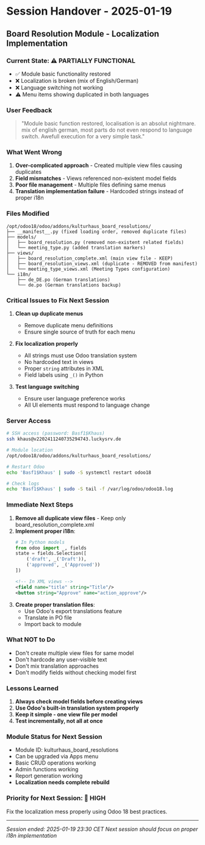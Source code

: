 # Session Handover - 2025-01-19
## Board Resolution Module - Localization Implementation

### Current State: ⚠️ PARTIALLY FUNCTIONAL
- ✅ Module basic functionality restored
- ❌ Localization is broken (mix of English/German)
- ❌ Language switching not working
- ⚠️ Menu items showing duplicated in both languages

### User Feedback
> "Module basic function restored, localisation is an absolut nightmare. mix of english german, most parts do not even respond to language switch. Awefull execution for a very simple task."

### What Went Wrong
1. **Over-complicated approach** - Created multiple view files causing duplicates
2. **Field mismatches** - Views referenced non-existent model fields
3. **Poor file management** - Multiple files defining same menus
4. **Translation implementation failure** - Hardcoded strings instead of proper i18n

### Files Modified
```
/opt/odoo18/odoo/addons/kulturhaus_board_resolutions/
├── __manifest__.py (fixed loading order, removed duplicate files)
├── models/
│   ├── board_resolution.py (removed non-existent related fields)
│   └── meeting_type.py (added translation markers)
├── views/
│   ├── board_resolution_complete.xml (main view file - KEEP)
│   ├── board_resolution_views.xml (duplicate - REMOVED from manifest)
│   └── meeting_type_views.xml (Meeting Types configuration)
└── i18n/
    ├── de_DE.po (German translations)
    └── de.po (German translations backup)
```

### Critical Issues to Fix Next Session

1. **Clean up duplicate menus**
   - Remove duplicate menu definitions
   - Ensure single source of truth for each menu

2. **Fix localization properly**
   - All strings must use Odoo translation system
   - No hardcoded text in views
   - Proper `string` attributes in XML
   - Field labels using `_()` in Python

3. **Test language switching**
   - Ensure user language preference works
   - All UI elements must respond to language change

### Server Access
```bash
# SSH access (password: Basf1$Khaus)
ssh khaus@v2202411240735294743.luckysrv.de

# Module location
/opt/odoo18/odoo/addons/kulturhaus_board_resolutions/

# Restart Odoo
echo 'Basf1$Khaus' | sudo -S systemctl restart odoo18

# Check logs
echo 'Basf1$Khaus' | sudo -S tail -f /var/log/odoo/odoo18.log
```

### Immediate Next Steps
1. **Remove all duplicate view files** - Keep only board_resolution_complete.xml
2. **Implement proper i18n**:
   ```python
   # In Python models
   from odoo import _, fields
   state = fields.Selection([
       ('draft', _('Draft')),
       ('approved', _('Approved'))
   ])
   ```
   ```xml
   <!-- In XML views -->
   <field name="title" string="Title"/>
   <button string="Approve" name="action_approve"/>
   ```
3. **Create proper translation files**:
   - Use Odoo's export translations feature
   - Translate in PO file
   - Import back to module

### What NOT to Do
- Don't create multiple view files for same model
- Don't hardcode any user-visible text
- Don't mix translation approaches
- Don't modify fields without checking model first

### Lessons Learned
1. **Always check model fields before creating views**
2. **Use Odoo's built-in translation system properly**
3. **Keep it simple - one view file per model**
4. **Test incrementally, not all at once**

### Module Status for Next Session
- Module ID: kulturhaus_board_resolutions
- Can be upgraded via Apps menu
- Basic CRUD operations working
- Admin functions working
- Report generation working
- **Localization needs complete rebuild**

### Priority for Next Session: 🔴 HIGH
Fix the localization mess properly using Odoo 18 best practices.

---
*Session ended: 2025-01-19 23:30 CET*
*Next session should focus on proper i18n implementation*